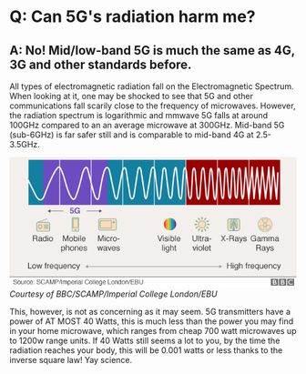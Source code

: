 # Q: Can 5G's radiation harm me?
## A: No! Mid/low-band 5G is much the same as 4G, 3G and other standards before.


All types of electromagnetic radiation fall on the Electromagnetic Spectrum. When looking at it, one may be shocked to see that 5G and other communications fall scarily close to the frequency of microwaves. However, the radiation spectrum is logarithmic and mmwave 5G falls at around 100GHz compared to an an average microwave at 300GHz. Mid-band 5G (sub-6GHz) is far safer still and is comparable to mid-band 4G at 2.5-3.5GHz.


![BBC Electromagnetic Spectrum](/assets/5G_Labelled_EM_Spectrum.png)	
*Courtesy of BBC/SCAMP/Imperial College London/EBU*


This, however, is not as concerning as it may seem. 5G transmitters have a power of AT MOST 40 Watts, this is much less than the power you may find in your home microwave, which ranges from cheap 700 watt microwaves up to 1200w range units. If 40 Watts still seems a lot to you, by the time the radiation reaches your body, this will be 0.001 watts or less thanks to the inverse square law! Yay science.
